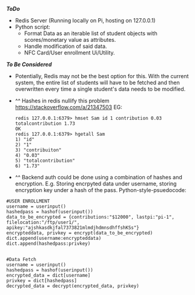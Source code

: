 ***ToDo***

- Redis Server (Running locally on Pi, hosting on 127.0.0.1)
- Python script: 
    - Format Data as an iterable list of student objects with scores/monetary value as attributes.
    - Handle modification of said data.
    - NFC Card/User enrollment Ui/Utility.
    

***To Be Considered***
- Potentially, Redis may not be the best option for this. With the current system, the entire list of students will have to be fetched and then overwritten every time a single student's data needs to be modified. 

* ^^ Hashes in redis nullify this problem https://stackoverflow.com/a/21347503 EG:

  ```redis
  redis 127.0.0.1:6379> hmset Sam id 1 contribution 0.03 totalcontribution 1.73
  OK
  redis 127.0.0.1:6379> hgetall Sam
  1) "id"
  2) "1"
  3) "contribuiton"
  4) "0.03"
  5) "totalcontribution"
  6) "1.73"
  ```
* ^^ Backend auth could be done using a combination of hashes and encryption. E.g. Storing encrpyted data under username, storing encryption key under a hash of the pass. 
Python-style-psuedocode:
```python3
#USER ENROLLMENT
username = userinput()
hashedpass = hashof(userinput())
data_to_be_encrypted = {contributions:"$12000", lastpi:"pi-1", filelocation:"/ftp/user1/", apikey:"ajshkasdkjfal7373821mlmdjhdmnsdhffshKSs"}
encrypteddata, privkey = encrypt(data_to_be_encrypted)
dict.append(username:encrypteddata)
dict.append(hashedpass:privkey)


#Data Fetch
username = userinput()
hashedpass = hashof(userinput())
encrypted_data = dict[username]
privkey = dict[hashedpass]
decrypted_data = decrypt(encrypted_data, privkey)
```
